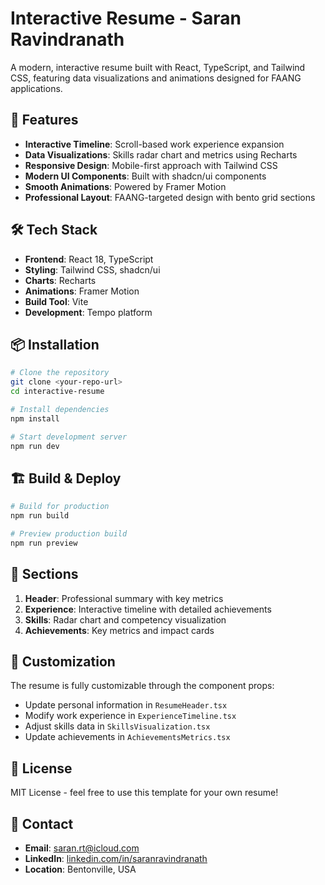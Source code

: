 # Interactive Resume - Saran Ravindranath

A modern, interactive resume built with React, TypeScript, and Tailwind CSS, featuring data visualizations and animations designed for FAANG applications.

## 🚀 Features

- **Interactive Timeline**: Scroll-based work experience expansion
- **Data Visualizations**: Skills radar chart and metrics using Recharts
- **Responsive Design**: Mobile-first approach with Tailwind CSS
- **Modern UI Components**: Built with shadcn/ui components
- **Smooth Animations**: Powered by Framer Motion
- **Professional Layout**: FAANG-targeted design with bento grid sections

## 🛠️ Tech Stack

- **Frontend**: React 18, TypeScript
- **Styling**: Tailwind CSS, shadcn/ui
- **Charts**: Recharts
- **Animations**: Framer Motion
- **Build Tool**: Vite
- **Development**: Tempo platform

## 📦 Installation

```bash
# Clone the repository
git clone <your-repo-url>
cd interactive-resume

# Install dependencies
npm install

# Start development server
npm run dev
```

## 🏗️ Build & Deploy

```bash
# Build for production
npm run build

# Preview production build
npm run preview
```

## 📱 Sections

1. **Header**: Professional summary with key metrics
2. **Experience**: Interactive timeline with detailed achievements
3. **Skills**: Radar chart and competency visualization
4. **Achievements**: Key metrics and impact cards

## 🎨 Customization

The resume is fully customizable through the component props:

- Update personal information in `ResumeHeader.tsx`
- Modify work experience in `ExperienceTimeline.tsx`
- Adjust skills data in `SkillsVisualization.tsx`
- Update achievements in `AchievementsMetrics.tsx`

## 📄 License

MIT License - feel free to use this template for your own resume!

## 🤝 Contact

- **Email**: saran.rt@icloud.com
- **LinkedIn**: [linkedin.com/in/saranravindranath](https://www.linkedin.com/in/saranravindranath/)
- **Location**: Bentonville, USA

